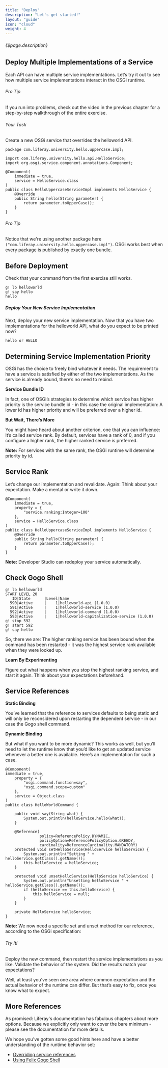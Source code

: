 ```yaml
---
title: "Deploy"
description: "Let's get started!"
layout: "guide"
icon: "cloud"
weight: 4
---
```


###### {$page.description}

<article id="1">

## Deploy Multiple Implementations of a Service


Each API can have multiple service implementations. Let’s try it out to see how multiple service implementations interact in the OSGi runtime.


<aside>

###### <span class="icon-16-star"></span> Pro Tip

If you run into problems, check out the video in the previous chapter for a step-by-step walkthrough of the entire exercise.

</aside>

###### Your Task

Create a new OSGi service that overrides the helloworld API.


```text/x-java
package com.liferay.university.hello.uppercase.impl;

import com.liferay.university.hello.api.HelloService;
import org.osgi.service.component.annotations.Component;

@Component(
    immediate = true,
    service = HelloService.class
)
public class HelloUppercaseServiceImpl implements HelloService {
    @Override
    public String hello(String parameter) {
        return parameter.toUpperCase();
    }
}
```

<aside>

###### <span class="icon-16-star"></span> Pro Tip

Notice that we're using another package here `("com.liferay.university.hello.uppercase.impl")`. OSGi works best when every package is published by exactly one bundle.

</aside>

</article>

<article id="2">

## Before Deployment
Check that your command from the first exercise still works.

```text
g! lb helloworld
g! say hello
hello
```
</article>

<article id="3">

##### Deploy Your New Service Implementation
Next, deploy your new service implementation. Now that you have two implementations for the helloworld API, what do you expect to be printed now?

```text
hello or HELLO
```

</article>

<article id="4">

## Determining Service Implementation Priority
OSGi has the choice to freely bind whatever it needs. The requirement to have a service is satisfied by either of the two implementations. As the service is already bound, there’s no need to rebind.

**Service Bundle ID**

In fact, one of OSGi’s strategies to determine which service has higher priority is the service bundle id - in this case the original implementation: A lower id has higher priority and will be preferred over a higher id.

**But Wait, There’s More**

You might have heard about another criterion, one that you can influence: It’s called service rank. By default, services have a rank of 0, and if you configure a higher rank, the higher ranked service is preferred.

**Note:** For services with the same rank, the OSGi runtime will determine priority by id.

</article>

<article id="5">

## Service Rank
Let’s change our implementation and revalidate. Again: Think about your expectation. Make a mental or write it down.

```text/x-java
@Component(
    immediate = true,
    property = {
        "service.ranking:Integer=100"
    },
    service = HelloService.class
)
public class HelloUppercaseServiceImpl implements HelloService {
    @Override
    public String hello(String parameter) {
        return parameter.toUpperCase();
    }
}
```

**Note:** Developer Studio can redeploy your service automatically.

</article>

<article id="6">

## Check Gogo Shell

```text
g! lb helloworld
START LEVEL 20
   ID|State      |Level|Name
  590|Active     |    1|helloworld-api (1.0.0)
  591|Active     |    1|helloworld-service (1.0.0)
  592|Active     |    1|helloworld-command (1.0.0)
  593|Active     |    1|helloworld-capitalization-service (1.0.0)
g! stop 592
g! start 592
g! say hello
```
So, there we are: The higher ranking service has been bound when the command has been restarted - it was the highest service rank available when they were looked up.

**Learn By Experimenting**

Figure out what happens when you stop the highest ranking service, and start it again. Think about your expectations beforehand.

</article>

<article id="7">

## Service References

**Static Binding**

You’ve learned that the reference to services defaults to being static and will only be reconsidered upon restarting the dependent service - in our case the Gogo shell command.

**Dynamic Binding**

But what if you want to be more dynamic? This works as well, but you’ll need to let the runtime know that you’d like to get an updated service whenever a better one is available. Here’s an implementation for such a case.

```text/x-java
@Component(
immediate = true,
    property = {
        "osgi.command.function=say",
        "osgi.command.scope=custom"
    },
    service = Object.class
)
public class HelloWorldCommand {
    
    public void say(String what) {
        System.out.println(helloService.hello(what));
    }
    
    @Reference(
               policy=ReferencePolicy.DYNAMIC,
               policyOption=ReferencePolicyOption.GREEDY,
               cardinality=ReferenceCardinality.MANDATORY)
    protected void setHelloService(HelloService helloService) {
        System.out.println("Setting " + helloService.getClass().getName());
        this.helloService = helloService;
    }
    
    protected void unsetHelloService(HelloService helloService) {
        System.out.println("Unsetting helloService " + helloService.getClass().getName());
        if (helloService == this.helloService) {
            this.helloService = null;
        }
    }

    private HelloService helloService;
}
```

**Note:** We now need a specific set and unset method for our reference, according to the OSGi specification:

###### Try It!

Deploy the new command, then restart the service implementations as you like. Validate the behavior of the system. Did the results match your expectations?

Well, at least you’ve seen one area where common expectation and the actual behavior of the runtime can differ. But that’s easy to fix, once you know what to expect.

</article>

<article id="8">

## More References

As promised: Liferay's documentation has fabulous chapters about more options. Because we explicitly only want to cover the bare minimum - please see the documentation for more details.

We hope you've gotten some good hints here and have a better understanding of the runtime behavior set:

+ [Overriding service references](https://customer.liferay.com/documentation/7.0/develop/tutorials/-/official_documentation/tutorials/overriding-service-references)
+ [Using Felix Gogo Shell](https://customer.liferay.com/documentation/7.0/develop/reference/-/official_documentation/reference/using-the-felix-gogo-shell)

</article>
